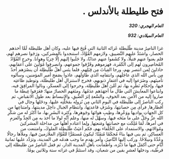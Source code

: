 <h1 dir="rtl">فتح طليطلة بالأندلس .</h1>

<h5 dir="rtl">العام الهجري:  320

العام الميلادي: 932

</h5>

<p dir="rtl">غزا الناصِرُ مدينة طُلَيطلة غَزاتَه الثانيةَ التي فُتِحَ فيها عليه، وكان أهل طليطلة لَمَّا أخذهم الحصار، واشتَدَّ عليهم التَّضييق، ولازمهم القُوَّادُ، استنجدوا بالمشركين، ورَجَوا نصرهم لهم، فلم يغنوا عنهم فتيلًا، ولا كشَفوا عنهم عذابًا، ولا جَلَبوا إليهم إلَّا خِزيًا وهوانا. وخرج القُوَّادُ المُحاصِرون لهم إلى الكَفَرة، فهزموهم وفَرَّقوا جموعهم، وانصرفوا مُوَلِّينَ على أعقابهم، خاذلينَ لِمن انتصر بهم، ورجا الغِياثَ مِن قِبَلِهم، فلما يئس أهلُ طُلَيطِلة أن ينصُرَهم أحدٌ مِن بأس الله الذي عاجَلَهم، وانتقامِه الذي طاوَلَهم، عاذوا بصَفحِ أمير المؤمنين، وسألوه تأمينَهم، وضَرَعوا إليه في اغتفارِ ذنوبهم، فخرج لاستنزالِ أهل طليطلة، وتوطيدِ طاعتِه فيها، وإحكامِ نَظَرِه بها، ثم أمَّنَ أهلَ طُلَيطِلة، وخرجوا إلى العسكَرِ، ونالوا المرافِقَ فيه، وابتاعوا المعايشَ التي طال ما أجهَدَهم عدَمُها، ومنَعَهم الحصارُ منها؛ فعَرَفوا غِبطةَ ما صاروا إليه من الأمنِ بعد الخوفِ، والسَّعةِ إثرَ الضِّيقِ، والانبساطِ بعد طول الانقباضِ، ثم ركب الناصرُ إلى طليطلة في اليومِ الثاني مِن نُزولِه بمَحَلَّتِه عليها، ودخَلها وجال في أقطارها, فرأى مِن حصانتِها، وشَرَفِ قاعدتِها، وانتظامِ الجبال داخِلَ مدينتها، وامتناعِها من كل الجهاتِ بواديها ووَعْرِها، وطِيبِ هوائها وجَوهرِها، وكثرة البشَرِ بها، ما أكثَرَ له من شكْرِ الله عزَّ وجَلَّ على ما منَحَه فيها، وسهَّلَ له منها، وعلم أنَّه لولا ما أخذ به مِن الجِدِّ والعزمِ في أمرها، لَمَا مُلِكَت مع حصانتِها ومَنعتِها, ولِما اعتاده أهلُها من مداخلة المشركينَ ومُوالاتهم، والاستمداد على الخُلَفاء بهم، فكم أعيَتْ طُلَيطِلة الملوكَ، وامتنعت من العساكِرِ، ثم بنى فيها بناءً مُحكَمًا مُتقَنًا؛ ليكونَ مُستقَرًّا للقُوَّادِ الملازمينَ فيها، وملأها رجالًا وعُدَّةً وسِلاحًا. وركب إليها النَّاصِرُ، وأمر بهَدمِ ما وجب هدمُه في المدينة، وترَدَّد عليها ثمانيةَ أيَّامٍ حتى أكمَلَ فيها ما دَبَّرَه، واطمأنت بأهلِ المدينة الدار، ثم قفل الناصِرُ من طليطلة إلى قرطبة، ودخلها لعشرٍ بقين من شعبان، وقد استتَمَّ في غزاته ستة وثلاثين يومًا.</p></br>
